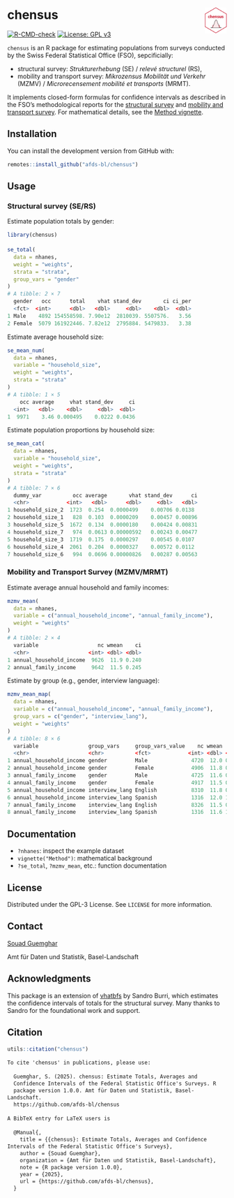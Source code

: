 <!-- README.md is generated from README.Rmd. Please edit that file -->

# chensus <img src="man/figures/logo.png" align="right" width="10%" />

[![R-CMD-check](https://github.com/afds-bl/chensus/actions/workflows/R-CMD-check.yaml/badge.svg)](https://github.com/afds-bl/chensus/actions/workflows/R-CMD-check.yaml)
[![License: GPL
v3](https://img.shields.io/badge/license-GPL--3-blue.svg)](https://www.gnu.org/licenses/gpl-3.0.en.html)

`chensus` is an R package for estimating populations from surveys
conducted by the Swiss Federal Statistical Office (FSO), sepcificially:

- structural survey: *Strukturerhebung* (SE) / *relevé structurel* (RS),
- mobility and transport survey: *Mikrozensus Mobilität und Verkehr*
  (MZMV) / *Microrecensement mobilité et transports* (MRMT).

It implements closed-form formulas for confidence intervals as described
in the FSO’s methodological reports for the [structural
survey](https://www.bfs.admin.ch/bfs/en/home/services/research/methodological-reports.assetdetail.11187024.html)
and [mobility and transport
survey](https://www.bfs.admin.ch/bfs/fr/home/statistiques/mobilite-transports/enquetes/mzmv.assetdetail.24266729.html).
For mathematical details, see the [Method
vignette](articles/method.html).

## Installation

You can install the development version from GitHub with:

``` r
remotes::install_github("afds-bl/chensus")
```

## Usage

### Structural survey (SE/RS)

Estimate population totals by gender:

``` r
library(chensus)

se_total(
  data = nhanes,
  weight = "weights",
  strata = "strata",
  group_vars = "gender"
)
# A tibble: 2 × 7
  gender   occ      total    vhat stand_dev       ci ci_per
  <fct>  <int>      <dbl>   <dbl>     <dbl>    <dbl>  <dbl>
1 Male    4892 154558598. 7.90e12  2810039. 5507576.   3.56
2 Female  5079 161922446. 7.82e12  2795884. 5479833.   3.38
```

Estimate average household size:

``` r
se_mean_num(
  data = nhanes,
  variable = "household_size",
  weight = "weights",
  strata = "strata"
)
# A tibble: 1 × 5
    occ average     vhat stand_dev     ci
  <int>   <dbl>    <dbl>     <dbl>  <dbl>
1  9971    3.46 0.000495    0.0222 0.0436
```

Estimate population proportions by household size:

``` r
se_mean_cat(
  data = nhanes,
  variable = "household_size",
  weight = "weights",
  strata = "strata"
)
# A tibble: 7 × 6
  dummy_var          occ average       vhat stand_dev      ci
  <chr>            <int>   <dbl>      <dbl>     <dbl>   <dbl>
1 household_size_2  1723  0.254  0.0000499    0.00706 0.0138 
2 household_size_1   828  0.103  0.0000209    0.00457 0.00896
3 household_size_5  1672  0.134  0.0000180    0.00424 0.00831
4 household_size_7   974  0.0613 0.00000592   0.00243 0.00477
5 household_size_3  1719  0.175  0.0000297    0.00545 0.0107 
6 household_size_4  2061  0.204  0.0000327    0.00572 0.0112 
7 household_size_6   994  0.0696 0.00000826   0.00287 0.00563
```

### Mobility and Transport Survey (MZMV/MRMT)

Estimate average annual household and family incomes:

``` r
mzmv_mean(
  data = nhanes,
  variable = c("annual_household_income", "annual_family_income"),
  weight = "weights"
)
# A tibble: 2 × 4
  variable                   nc wmean    ci
  <chr>                   <int> <dbl> <dbl>
1 annual_household_income  9626  11.9 0.240
2 annual_family_income     9642  11.5 0.245
```

Estimate by group (e.g., gender, interview language):

``` r
mzmv_mean_map(
  data = nhanes,
  variable = c("annual_household_income", "annual_family_income"),
  group_vars = c("gender", "interview_lang"),
  weight = "weights"
)
# A tibble: 8 × 6
  variable                group_vars     group_vars_value    nc wmean    ci
  <chr>                   <chr>          <fct>            <int> <dbl> <dbl>
1 annual_household_income gender         Male              4720  12.0 0.328
2 annual_household_income gender         Female            4906  11.8 0.350
3 annual_family_income    gender         Male              4725  11.6 0.334
4 annual_family_income    gender         Female            4917  11.5 0.358
5 annual_household_income interview_lang English           8310  11.8 0.241
6 annual_household_income interview_lang Spanish           1316  12.0 1.07 
7 annual_family_income    interview_lang English           8326  11.5 0.247
8 annual_family_income    interview_lang Spanish           1316  11.6 1.07 
```

## Documentation

- `?nhanes`: inspect the example dataset
- `vignette("Method")`: mathematical background
- `?se_total`, `?mzmv_mean`, etc.: function documentation

## License

Distributed under the GPL-3 License. See `LICENSE` for more information.

## Contact

[Souad Guemghar](mailto:souad.guemghar@bl.ch)

Amt für Daten und Statistik, Basel-Landschaft

## Acknowledgments

This package is an extension of
[vhatbfs](https://github.com/gibonet/vhatbfs) by Sandro Burri, which
estimates the confidence intervals of totals for the structural survey.
Many thanks to Sandro for the foundational work and support.

## Citation

``` r
utils::citation("chensus")
```

    To cite 'chensus' in publications, please use:

      Guemghar, S. (2025). chensus: Estimate Totals, Averages and
      Confidence Intervals of the Federal Statistic Office's Surveys. R
      package version 1.0.0. Amt für Daten und Statistik, Basel-Landschaft.
      https://github.com/afds-bl/chensus

    A BibTeX entry for LaTeX users is

      @Manual{,
        title = {{chensus}: Estimate Totals, Averages and Confidence Intervals of the Federal Statistic Office's Surveys},
        author = {Souad Guemghar},
        organization = {Amt für Daten und Statistik, Basel-Landschaft},
        note = {R package version 1.0.0},
        year = {2025},
        url = {https://github.com/afds-bl/chensus},
      }
